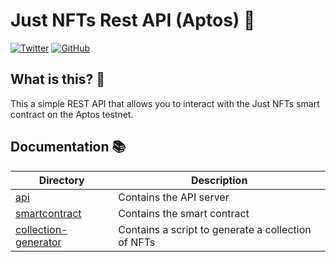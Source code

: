 # Just NFTs Rest API (Aptos) 🌌

[![Twitter](https://custom-icon-badges.demolab.com/badge/-Follow-blue?style=for-the-badge&logoColor=white&logo=twitter)](https://twitter.com/AadeeWasTaken)
[![GitHub](https://custom-icon-badges.demolab.com/badge/-Follow-orange?style=for-the-badge&logoColor=white&logo=github)](https://github.com/AadeeWasTaken)

## What is this? 🤔
This a simple REST API that allows you to interact with the Just NFTs smart contract on the Aptos testnet.

## Documentation 📚
| Directory | Description |
| --- | --- |
| [api](/api) | Contains the API server |
| [smartcontract](/smartcontract/) | Contains the smart contract |
| [collection-generator](/smartcontract/) | Contains a script to generate a collection of NFTs |